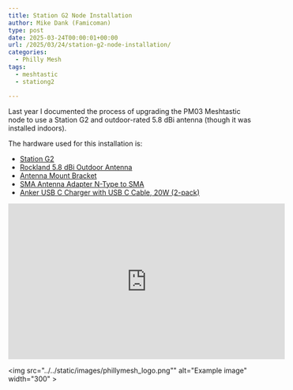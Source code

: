 ```yaml
---
title: Station G2 Node Installation
author: Mike Dank (Famicoman)
type: post
date: 2025-03-24T00:00:01+00:00
url: /2025/03/24/station-g2-node-installation/
categories:
  - Philly Mesh
tags:
  - meshtastic
  - stationg2

---
```


Last year I documented the process of upgrading the PM03 Meshtastic node to use a Station G2 and outdoor-rated 5.8 dBi antenna (though it was installed indoors).

The hardware used for this installation is:

* [Station G2](https://shop.uniteng.com/product/meshtastic-mesh-device-station-edition/)
* [Rockland 5.8 dBi Outdoor Antenna](https://store.rokland.com/products/5-8-dbi-n-male-omni-outdoor-915-mhz-antenna-large-profile-32-height-for-helium-rak-miner-2-nebra-indoor-bobcat?srsltid=AfmBOopSqi63aAtLLUefZoacu5dKMQpltDRCYIgll_Tej2sz8fP8w7tm)
* [Antenna Mount Bracket](https://www.amazon.com/gp/aw/d/B0D7WBM1DF)
* [SMA Antenna Adapter N-Type to SMA](https://www.amazon.com/dp/B07DC2B295)
* [Anker USB C Charger with USB C Cable, 20W (2-pack)](https://www.amazon.com/Anker-Charger-2-Pack-Foldable-Samsung/dp/B0CPDMQW5B)

<iframe width="560" height="315" src="https://www.youtube.com/embed/TDg8m4Wa1so?si=EXf2z38juwSFPpPn" title="YouTube video player" frameborder="0" allow="accelerometer; autoplay; clipboard-write; encrypted-media; gyroscope; picture-in-picture; web-share" referrerpolicy="strict-origin-when-cross-origin" allowfullscreen></iframe>
  
<img src="../../static/images/phillymesh_logo.png"" alt="Example image" width="300" >

